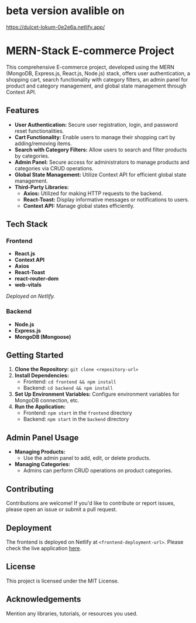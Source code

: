 # beta version avalible on
https://dulcet-lokum-0e2e6a.netlify.app/

# MERN-Stack E-commerce Project

This comprehensive E-commerce project, developed using the MERN (MongoDB, Express.js, React.js, Node.js) stack, offers user authentication, a shopping cart, search functionality with category filters, an admin panel for product and category management, and global state management through Context API.

## Features

- **User Authentication:** Secure user registration, login, and password reset functionalities.
- **Cart Functionality:** Enable users to manage their shopping cart by adding/removing items.
- **Search with Category Filters:** Allow users to search and filter products by categories.
- **Admin Panel:** Secure access for administrators to manage products and categories via CRUD operations.
- **Global State Management:** Utilize Context API for efficient global state management.
- **Third-Party Libraries:**
  - **Axios:** Utilized for making HTTP requests to the backend.
  - **React-Toast:** Display informative messages or notifications to users.
  - **Context API:** Manage global states efficiently.

## Tech Stack

### Frontend

- **React.js**
- **Context API**
- **Axios**
- **React-Toast**
- **react-router-dom**
- **web-vitals**

_Deployed on Netlify._

### Backend

- **Node.js**
- **Express.js**
- **MongoDB (Mongoose)**

## Getting Started

1. **Clone the Repository:** `git clone <repository-url>`
2. **Install Dependencies:**
   - Frontend: `cd frontend && npm install`
   - Backend: `cd backend && npm install`
3. **Set Up Environment Variables:** Configure environment variables for MongoDB connection, etc.
4. **Run the Application:**
   - Frontend: `npm start` in the `frontend` directory
   - Backend: `npm start` in the `backend` directory

## Admin Panel Usage

- **Managing Products:**
  - Use the admin panel to add, edit, or delete products.
- **Managing Categories:**
  - Admins can perform CRUD operations on product categories.

## Contributing

Contributions are welcome! If you'd like to contribute or report issues, please open an issue or submit a pull request.

## Deployment

The frontend is deployed on Netlify at `<frontend-deployment-url>`. Please check the live application [here](<frontend-deployment-url>).

## License

This project is licensed under the MIT License.

## Acknowledgements

Mention any libraries, tutorials, or resources you used.

